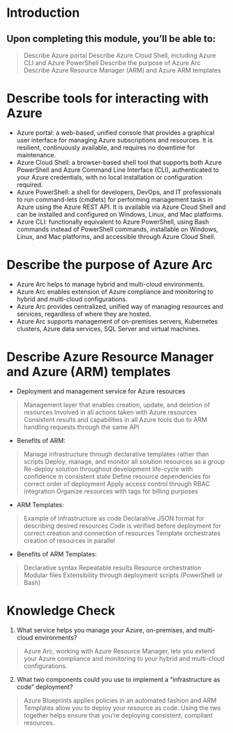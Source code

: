 # Introduction #

## Upon completing this module, you’ll be able to:

>Describe Azure portal
>Describe Azure Cloud Shell, including Azure CLI and Azure PowerShell
>Describe the purpose of Azure Arc
>Describe Azure Resource Manager (ARM) and Azure ARM templates

# Describe tools for interacting with Azure #

* Azure portal: a web-based, unified console that provides a graphical user interface for managing Azure subscriptions and resources. It is resilient, continuously available, and requires no downtime for maintenance.
* Azure Cloud Shell: a browser-based shell tool that supports both Azure PowerShell and Azure Command Line Interface (CLI), authenticated to your Azure credentials, with no local installation or configuration required.
* Azure PowerShell: a shell for developers, DevOps, and IT professionals to run command-lets (cmdlets) for performing management tasks in Azure using the Azure REST API. It is available via Azure Cloud Shell and can be installed and configured on Windows, Linux, and Mac platforms.
* Azure CLI: functionally equivalent to Azure PowerShell, using Bash commands instead of PowerShell commands, installable on Windows, Linux, and Mac platforms, and accessible through Azure Cloud Shell.

# Describe the purpose of Azure Arc #

* Azure Arc helps to manage hybrid and multi-cloud environments.
* Azure Arc enables extension of Azure compliance and monitoring to hybrid and multi-cloud configurations.
* Azure Arc provides centralized, unified way of managing resources and services, regardless of where they are hosted.
* Azure Arc supports management of on-premises servers, Kubernetes clusters, Azure data services, SQL Server and virtual machines.

# Describe Azure Resource Manager and Azure (ARM) templates #


* Deployment and management service for Azure resources
>Management layer that enables creation, update, and deletion of resources
>Involved in all actions taken with Azure resources
>Consistent results and capabilities in all Azure tools due to ARM handling requests through the same API

* Benefits of ARM:
>Manage infrastructure through declarative templates rather than scripts
>Deploy, manage, and monitor all solution resources as a group
>Re-deploy solution throughout development life-cycle with confidence in consistent state
>Define resource dependencies for correct order of deployment
>Apply access control through RBAC integration
>Organize resources with tags for billing purposes

* ARM Templates:
>Example of infrastructure as code
>Declarative JSON format for describing desired resources
>Code is verified before deployment for correct creation and connection of resources
>Template orchestrates creation of resources in parallel

* Benefits of ARM Templates:
>Declarative syntax
>Repeatable results
>Resource orchestration
>Modular files
>Extensibility through deployment scripts (PowerShell or Bash)

# Knowledge Check #

1. What service helps you manage your Azure, on-premises, and multi-cloud environments?
>Azure Arc, working with Azure Resource Manager, lets you extend your Azure compliance and monitoring to your hybrid and multi-cloud configurations.
2. What two components could you use to implement a “infrastructure as code” deployment?
>Azure Blueprints applies policies in an automated fashion and ARM Templates allow you to deploy your resource as code. Using the two together helps ensure that you’re deploying consistent, compliant resources.